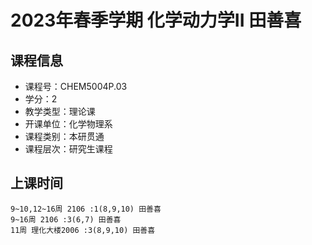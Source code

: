 # 2023年春季学期 化学动力学II 田善喜






## 课程信息

- 课程号：CHEM5004P.03
- 学分：2
- 教学类型：理论课
- 开课单位：化学物理系
- 课程类别：本研贯通
- 课程层次：研究生课程

## 上课时间

```
9~10,12~16周 2106 :1(8,9,10) 田善喜
9~16周 2106 :3(6,7) 田善喜
11周 理化大楼2006 :3(8,9,10) 田善喜
```


